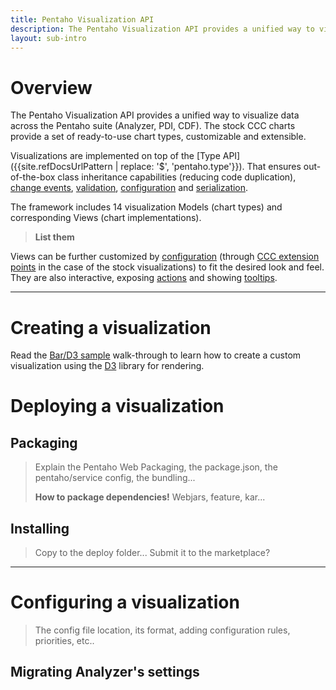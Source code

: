 ```yaml
---
title: Pentaho Visualization API
description: The Pentaho Visualization API provides a unified way to visualize data across the Pentaho suite (Analyzer, PDI, CDF).
layout: sub-intro
---
```


# Overview

The Pentaho Visualization API provides a unified way to visualize data across the Pentaho suite (Analyzer, PDI, CDF).
The stock CCC charts provide a set of ready-to-use chart types, customizable and extensible.

Visualizations are implemented on top of the 
[Type API]({{site.refDocsUrlPattern | replace: '$', 'pentaho.type'}}).
That ensures out-of-the-box class inheritance capabilities (reducing code duplication), 
[change events](another-page), 
[validation](another-page), 
[configuration](another-page) and 
[serialization](another-page).

The framework includes 14 visualization Models (chart types) and corresponding Views (chart implementations).

> **List them**

Views can be further customized by [configuration](another-page) 
(through [CCC extension points](another-page) in the case of the stock visualizations) to fit the desired look and feel.
They are also interactive, exposing [actions](another-page) and showing [tooltips](another-page).

----

# Creating a visualization

Read the [Bar/D3 sample](samples/bar-d3) walk-through to learn how to create a custom visualization
using the [D3](https://d3js.org/) library for rendering.

# Deploying a visualization

## Packaging
> Explain the Pentaho Web Packaging, the package.json, the pentaho/service config, the bundling...
> 
> **How to package dependencies!** Webjars, feature, kar...

## Installing
> Copy to the deploy folder... Submit it to the marketplace?

----

# Configuring a visualization
> The config file location, its format, adding configuration rules, priorities, etc..

## Migrating Analyzer's settings
